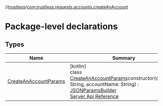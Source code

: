 //[trustless](../../index.md)/[com.trustless.requests.accounts.createAnAccount](index.md)

# Package-level declarations

## Types

| Name | Summary |
|---|---|
| [CreateAnAccountParams](-create-an-account-params/index.md) | [kotlin]<br>class [CreateAnAccountParams](-create-an-account-params/index.md)constructor(currency: String, accountName: String) : [JSONParamsBuilder](../com.trustless.params/-j-s-o-n-params-builder/index.md)<br>[Server Api Reference](https://developer.staq.io/docs/apis/accounts#/Accounts/Create%20an%20account) |
